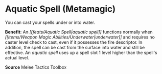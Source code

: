 ﻿---
cssclass: [feats]

---
# Aquatic Spell (Metamagic)

You can cast your spells under or into water.

**Benefit:** An _[[feats/Aquatic Spell|aquatic spell]]_ functions normally when _[[items/Weapon Magic Abilities/Underwater|underwater]]_ and requires no caster level check to cast, even if it possesses the fire descriptor. In addition, the spell can be cast from the surface into water and still be effective. An _aquatic spell_ uses up a spell slot 1 level higher than the spell's actual level.

**Source** Melee Tactics Toolbox